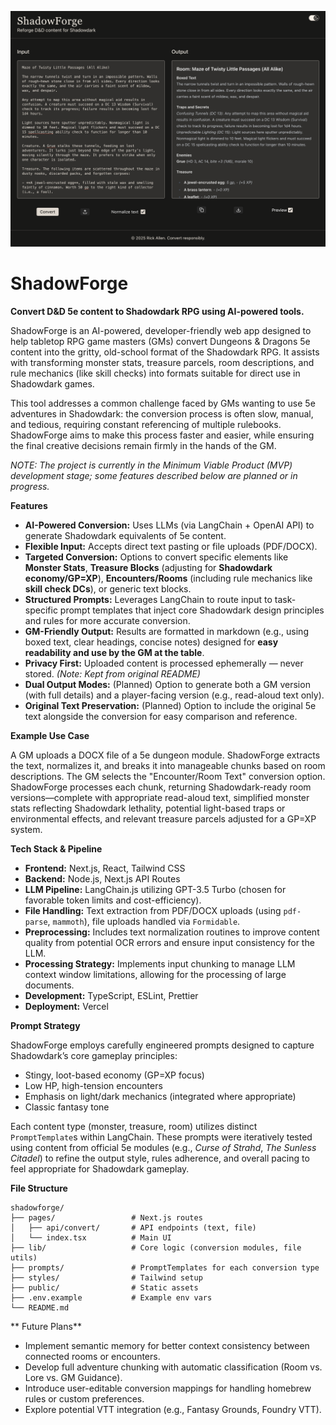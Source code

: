 ![ShadowForge Screenshot](./assets/sf-screenshot.png)

# ShadowForge
**Convert D&D 5e content to Shadowdark RPG using AI-powered tools.**

ShadowForge is an AI-powered, developer-friendly web app designed to help tabletop RPG game masters (GMs) convert Dungeons & Dragons 5e content into the gritty, old-school format of the Shadowdark RPG. It assists with transforming monster stats, treasure parcels, room descriptions, and rule mechanics (like skill checks) into formats suitable for direct use in Shadowdark games.

This tool addresses a common challenge faced by GMs wanting to use 5e adventures in Shadowdark: the conversion process is often slow, manual, and tedious, requiring constant referencing of multiple rulebooks. ShadowForge aims to make this process faster and easier, while ensuring the final creative decisions remain firmly in the hands of the GM.

_NOTE: The project is currently in the Minimum Viable Product (MVP) development stage; some features described below are planned or in progress._

**Features**

- **AI-Powered Conversion:** Uses LLMs (via LangChain + OpenAI API) to generate Shadowdark equivalents of 5e content.
- **Flexible Input:** Accepts direct text pasting or file uploads (PDF/DOCX).
- **Targeted Conversion:** Options to convert specific elements like **Monster Stats**, **Treasure Blocks** (adjusting for **Shadowdark economy/GP=XP**), **Encounters/Rooms** (including rule mechanics like **skill check DCs**), or generic text blocks.
- **Structured Prompts:** Leverages LangChain to route input to task-specific prompt templates that inject core Shadowdark design principles and rules for more accurate conversion.
- **GM-Friendly Output:** Results are formatted in markdown (e.g., using boxed text, clear headings, concise notes) designed for **easy readability and use by the GM at the table**.
- **Privacy First:** Uploaded content is processed ephemerally — never stored. _(Note: Kept from original README)_
- **Dual Output Modes:** (Planned) Option to generate both a GM version (with full details) and a player-facing version (e.g., read-aloud text only).
- **Original Text Preservation:** (Planned) Option to include the original 5e text alongside the conversion for easy comparison and reference.

**Example Use Case**

A GM uploads a DOCX file of a 5e dungeon module. ShadowForge extracts the text, normalizes it, and breaks it into manageable chunks based on room descriptions. The GM selects the "Encounter/Room Text" conversion option. ShadowForge processes each chunk, returning Shadowdark-ready room versions—complete with appropriate read-aloud text, simplified monster stats reflecting Shadowdark lethality, potential light-based traps or environmental effects, and relevant treasure parcels adjusted for a GP=XP system.

**Tech Stack & Pipeline**

- **Frontend:** Next.js, React, Tailwind CSS
- **Backend:** Node.js, Next.js API Routes
- **LLM Pipeline:** LangChain.js utilizing GPT-3.5 Turbo (chosen for favorable token limits and cost-efficiency).
- **File Handling:** Text extraction from PDF/DOCX uploads (using `pdf-parse`, `mammoth`), file uploads handled via `Formidable`.
- **Preprocessing:** Includes text normalization routines to improve content quality from potential OCR errors and ensure input consistency for the LLM.
- **Processing Strategy:** Implements input chunking to manage LLM context window limitations, allowing for the processing of large documents.
- **Development:** TypeScript, ESLint, Prettier
- **Deployment:** Vercel

**Prompt Strategy**

ShadowForge employs carefully engineered prompts designed to capture Shadowdark’s core gameplay principles:

- Stingy, loot-based economy (GP=XP focus)
- Low HP, high-tension encounters
- Emphasis on light/dark mechanics (integrated where appropriate)
- Classic fantasy tone

Each content type (monster, treasure, room) utilizes distinct `PromptTemplate`s within LangChain. These prompts were iteratively tested using content from official 5e modules (e.g., _Curse of Strahd_, _The Sunless Citadel_) to refine the output style, rules adherence, and overall pacing to feel appropriate for Shadowdark gameplay.

**File Structure**

```
shadowforge/
├── pages/                 # Next.js routes
│   ├── api/convert/       # API endpoints (text, file)
│   └── index.tsx          # Main UI
├── lib/                   # Core logic (conversion modules, file utils)
├── prompts/               # PromptTemplates for each conversion type
├── styles/                # Tailwind setup
├── public/                # Static assets
├── .env.example           # Example env vars
└── README.md
```

** Future Plans**

- Implement semantic memory for better context consistency between connected rooms or encounters.
- Develop full adventure chunking with automatic classification (Room vs. Lore vs. GM Guidance).
- Introduce user-editable conversion mappings for handling homebrew rules or custom preferences.
- Explore potential VTT integration (e.g., Fantasy Grounds, Foundry VTT).
